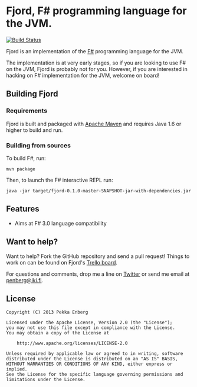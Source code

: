# Fjord, F&#35; programming language for the JVM.

[![Build Status](https://secure.travis-ci.org/penberg/fjord.png)](http://travis-ci.org/penberg/fjord)

Fjord is an implementation of the [F#][F#] programming language for the JVM.

The implementation is at very early stages, so if you are looking to use F# on
the JVM, Fjord is probably not for you. However, if you are interested in
hacking on F# implementation for the JVM, welcome on board!

## Building Fjord

### Requirements

Fjord is built and packaged with [Apache Maven][Apache Maven] and requires Java
1.6 or higher to build and run.

### Building from sources

To build F#, run:

```
mvn package
```

Then, to launch the F# interactive REPL run:

```
java -jar target/fjord-0.1.0-master-SNAPSHOT-jar-with-dependencies.jar
```

## Features

* Aims at F# 3.0 language compatibility

## Want to help?

Want to help? Fork the GitHub repository and send a pull request! Things to
work on can be found on Fjord's [Trello board].

For questions and comments, drop me a line on [Twitter] or send me email
at penberg@iki.fi.

## License

```
Copyright (C) 2013 Pekka Enberg

Licensed under the Apache License, Version 2.0 (the "License");
you may not use this file except in compliance with the License.
You may obtain a copy of the License at

    http://www.apache.org/licenses/LICENSE-2.0

Unless required by applicable law or agreed to in writing, software
distributed under the License is distributed on an "AS IS" BASIS,
WITHOUT WARRANTIES OR CONDITIONS OF ANY KIND, either express or implied.
See the License for the specific language governing permissions and
limitations under the License.
```

[Apache Maven]: http://maven.apache.org/
[F#]: http://fsharp.org/
[Twitter]: https://twitter.com/penberg
[Trello board]: https://trello.com/board/fjord/5143b7e9185dfcc13200153a
